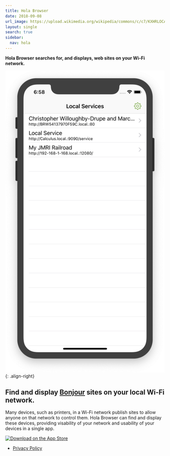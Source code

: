 ```yaml
---
title: Hola Browser
date: 2018-09-08
url_image: https://upload.wikimedia.org/wikipedia/commons/c/c7/KXHRLOCAL1.jpg
layout: single
search: true
sidebar:
  nav: hola
---
```


__Hola Browser searches for, and displays, web sites on your Wi-Fi network.__

![screen-shot](/hola/screenshot1.png){: .align-right}

## Find and display [Bonjour](https://en.wikipedia.org/wiki/Bonjour_(software)) sites on your local Wi-Fi network.

Many devices, such as printers, in a Wi-Fi network publish sites to allow anyone on that network to control them. Hola Browser can find and display these devices, providing visability of your network and usability of your devices in a single app.

[![Download on the App Store](//linkmaker.itunes.apple.com/assets/shared/badges/en-us/appstore-lrg.svg)](https://itunes.apple.com/us/app/hola-browser/id1286639027?ls=1&mt=8)

- [Privacy Policy](/hola/privacy)
